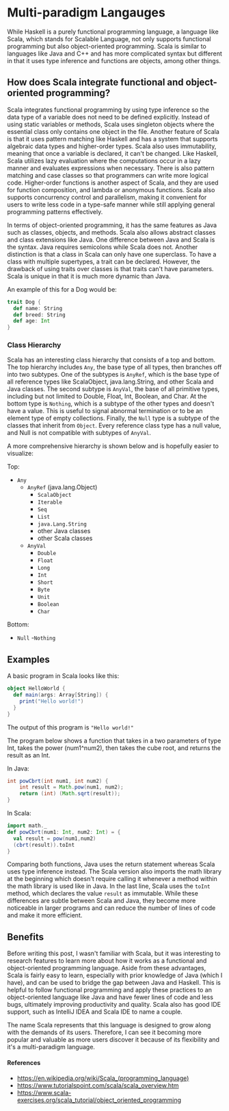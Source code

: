 # Multi-paradigm Langauges

While Haskell is a purely functional programming language, a language like Scala, which stands for Scalable Language, not only supports functional programming but also object-oriented programming. Scala is similar to languages like Java and C++ and has more complicated syntax but different in that it uses type inference and functions are objects, among other things.

## How does Scala integrate functional and object-oriented programming?
Scala integrates functional programming by using type inference so the data type of a variable does not need to be defined explicitly. Instead of using static variables or methods, Scala uses singleton objects where the essential class only contains one object in the file. Another feature of Scala is that it uses pattern matching like Haskell and has a system that supports algebraic data types and higher-order types. Scala also uses immutability, meaning that once a variable is declared, it can't be changed. Like Haskell, Scala utilizes lazy evaluation where the computations occur in a lazy manner and evaluates expressions when necessary.  There is also pattern matching and case classes so that programmers can write more logical code. Higher-order functions is another aspect of Scala, and they are used for function composition, and lambda or anonymous functions. Scala also supports concurrency control and parallelism, making it convenient for users to write less code in a type-safe manner while still applying general programming patterns effectively.

In terms of object-oriented programming, it has the same features as Java such as classes, objects, and methods. Scala also allows abstract classes and class extensions like Java. One difference between Java and Scala is the syntax. Java requires semicolons while Scala does not. Another distinction is that a class in Scala can only have one superclass. To have a class with multiple supertypes, a trait can be declared. However, the drawback of using traits over classes is that traits can't have parameters. Scala is unique in that it is much more dynamic than Java.

An example of this for a Dog would be:
```Scala
trait Dog {
  def name: String
  def breed: String
  def age: Int
}
```

### Class Hierarchy
Scala has an interesting class hierarchy that consists of a top and bottom. The top hierarchy includes `Any`, the base type of all types, then branches off into two subtypes. One of the subtypes is `AnyRef`, which is the base type of all reference types like ScalaObject, java.lang.String, and other Scala and Java classes. The second subtype is `AnyVal`, the base of all primitive types, including but not limited to Double, Float, Int, Boolean, and Char. At the bottom type is `Nothing`, which is a subtype of the other types and doesn't have a value. This is useful to signal abnormal termination or to be an element type of empty collections. Finally, the `Null` type is a subtype of the classes that inherit from `Object`. Every reference class type has a null value, and Null is not compatible with subtypes of `AnyVal`.

A more comprehensive hierarchy is shown below and is hopefully easier to visualize:

Top:
- `Any`
  - `AnyRef` (java.lang.Object)
    - `ScalaObject`
    - `Iterable`
    - `Seq`
    - `List`
    - `java.Lang.String`
    - other Java classes
    - other Scala classes
  - `AnyVal`
    - `Double`
    - `Float`
    - `Long`
    - `Int`
    - `Short`
    - `Byte`
    - `Unit`
    - `Boolean`
    - `Char`

Bottom:
- `Null`
  -`Nothing`

## Examples

A basic program in Scala looks like this:

```Scala
object HelloWorld {
  def main(args: Array[String]) {
    print("Hello world!")
  }
}
```
The output of this program is `"Hello world!"`

The program below shows a function that takes in a two parameters of type Int, takes the power (num1^num2), then takes the cube root, and returns the result as an Int.

In Java:
```Java
int powCbrt(int num1, int num2) {
    int result = Math.pow(num1, num2);
    return (int) (Math.sqrt(result));
}
```

In Scala:
```Scala
import math._
def powCbrt(num1: Int, num2: Int) = {
  val result = pow(num1,num2)
  (cbrt(result)).toInt
}
```

Comparing both functions, Java uses the return statement whereas Scala uses type inference instead. The Scala version also imports the math library at the beginning which doesn't require calling it whenever a method within the math library is used like in Java. In the last line, Scala uses the `toInt` method, which declares the value `result` as immutable. While these differences are subtle between Scala and Java, they become more noticeable in larger programs and can reduce the number of lines of code and make it more efficient.

## Benefits
Before writing this post, I wasn't familiar with Scala, but it was interesting to research features to learn more about how it works as a functional and object-oriented programming language. Aside from these advantages, Scala is fairly easy to learn, especially with prior knowledge of Java (which I have), and can be used to bridge the gap between Java and Haskell. This is helpful to follow functional programming and apply these practices to an object-oriented language like Java and have fewer lines of code and less bugs, ultimately improving productivity and quality. Scala also has good IDE support, such as IntelliJ IDEA and Scala IDE to name a couple.

The name Scala represents that this language is designed to grow along with the demands of its users. Therefore, I can see it becoming more popular and valuable as more users discover it because of its flexibility and it's a multi-paradigm language.

#### References
- https://en.wikipedia.org/wiki/Scala_(programming_language)
- https://www.tutorialspoint.com/scala/scala_overview.htm
- https://www.scala-exercises.org/scala_tutorial/object_oriented_programming
